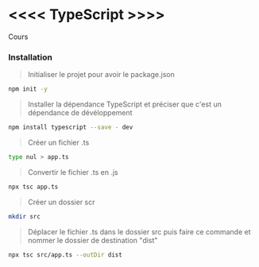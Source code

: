# <<<< TypeScript >>>>
<!-- --------------------- -->
 Cours

<!-- --------------------- -->
### Installation
 > Initialiser le projet pour avoir le package.json
 ```bash
 npm init -y 
 ``` 
 > Installer la dépendance TypeScript et préciser que c'est un dépendance de dévéloppement 
 ```bash
 npm install typescript --save - dev  
 ```
 > Créer un fichier .ts
 ```bash
 type nul > app.ts
 ``` 
 > Convertir le fichier .ts en .js
 ```bash
 npx tsc app.ts
 ```
 > Créer un dossier scr
 ```bash
 mkdir src
 ```
 > Déplacer le fichier .ts dans le dossier src puis faire ce commande et nommer le dossier de destination "dist"
 ```bash
 npx tsc src/app.ts --outDir dist 
 ```